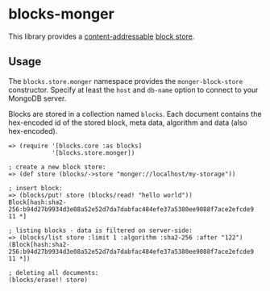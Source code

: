 # blocks-monger

This library provides a [content-addressable](https://en.wikipedia.org/wiki/Content-addressable_storage) [block store](//github.com/greglook/blocks).

## Usage

The `blocks.store.monger` namespace provides the `monger-block-store` constructor. Specify
at least the `host` and `db-name` option to connect to your MongoDB server.

Blocks are stored in a collection named `blocks`. Each document contains the hex-encoded
id of the stored block, meta data, algorithm and data (also hex-encoded).

	=> (require '[blocks.core :as blocks]
	            '[blocks.store.monger])

	; create a new block store:
	=> (def store (blocks/->store "monger://localhost/my-storage"))

	; insert block:
	=> (blocks/put! store (blocks/read! "hello world"))
	Block[hash:sha2-256:b94d27b9934d3e08a52e52d7da7dabfac484efe37a5380ee9088f7ace2efcde9 11 *]

	; listing blocks - data is filtered on server-side:
	=> (blocks/list store :limit 1 :algorithm :sha2-256 :after "122")
	(Block[hash:sha2-256:b94d27b9934d3e08a52e52d7da7dabfac484efe37a5380ee9088f7ace2efcde9 11 *])

	; deleting all documents:
	(blocks/erase!! store)
